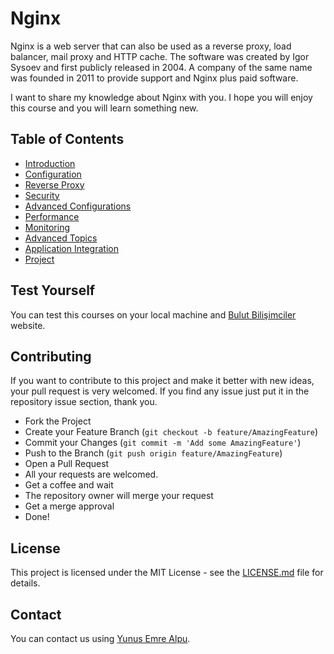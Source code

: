 # Nginx

Nginx is a web server that can also be used as a reverse proxy, load balancer, mail proxy and HTTP cache. The software was created by Igor Sysoev and first publicly released in 2004. A company of the same name was founded in 2011 to provide support and Nginx plus paid software.

I want to share my knowledge about Nginx with you. I hope you will enjoy this course and you will learn something new.

## Table of Contents

- [Introduction](en_intro.md)
- [Configuration](en_intro.md)
- [Reverse Proxy](en_intro.md)
- [Security](en_intro.md)
- [Advanced Configurations](en_intro.md)
- [Performance](en_intro.md)
- [Monitoring](en_intro.md)
- [Advanced Topics](en_intro.md)
- [Application Integration](en_intro.md)
- [Project](en_intro.md)

## Test Yourself

You can test this courses on your local machine and [Bulut Bilişimciler](https://bulutbilisimciler.com/tr) website.

## Contributing

If you want to contribute to this project and make it better with new ideas, your pull request is very welcomed. If you find any issue just put it in the repository issue section, thank you.

- Fork the Project
- Create your Feature Branch (`git checkout -b feature/AmazingFeature`)
- Commit your Changes (`git commit -m 'Add some AmazingFeature'`)
- Push to the Branch (`git push origin feature/AmazingFeature`)
- Open a Pull Request
- All your requests are welcomed.
- Get a coffee and wait
- The repository owner will merge your request
- Get a merge approval
- Done!

## License

This project is licensed under the MIT License - see the [LICENSE.md](LICENSE.md) file for details.

## Contact

You can contact us using [Yunus Emre Alpu](https://www.linkedin.com/in/yunus-emre-alpu/).
